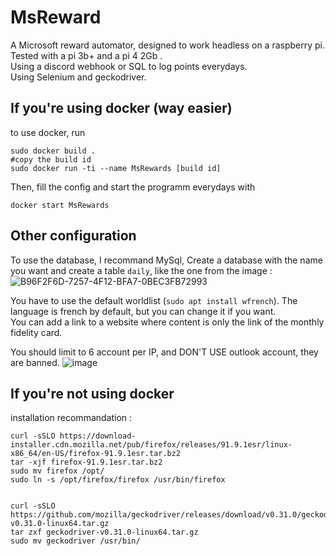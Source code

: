 #  MsReward


A Microsoft reward automator, designed to work headless on a raspberry pi. Tested with a pi 3b+ and a pi 4 2Gb .  
Using a discord webhook or SQL to log points everydays.  
Using Selenium and geckodriver.

## If you're using docker (way easier)  
to use docker, run 
```
sudo docker build .
#copy the build id
sudo docker run -ti --name MsRewards [build id]
```
Then, fill the config and start the programm everydays with 
```
docker start MsRewards
```

## Other configuration

To use the database, I recommand MySql, Create a database with the name you want and create a table `daily`, like the one from the image : 
![B96F2F6D-7257-4F12-BFA7-0BEC3FB72993](https://user-images.githubusercontent.com/74496300/172872979-05396b6b-b682-471a-b71b-41602d816504.jpeg)

You have to use the default worldlist (`sudo apt install wfrench`). The language is french by default, but you can change it if you want.  
You can add a link to a website where content is only the link of the monthly fidelity card.  

  
You should limit to 6 account per IP, and DON'T USE outlook account, they are banned.
![image](https://user-images.githubusercontent.com/74496300/155960737-061229ca-db8c-4e66-9aef-542d9e709bb2.png)

## If you're **not** using docker 

installation recommandation :
```
curl -sSLO https://download-installer.cdn.mozilla.net/pub/firefox/releases/91.9.1esr/linux-x86_64/en-US/firefox-91.9.1esr.tar.bz2
tar -xjf firefox-91.9.1esr.tar.bz2
sudo mv firefox /opt/
sudo ln -s /opt/firefox/firefox /usr/bin/firefox


curl -sSLO https://github.com/mozilla/geckodriver/releases/download/v0.31.0/geckodriver-v0.31.0-linux64.tar.gz
tar zxf geckodriver-v0.31.0-linux64.tar.gz
sudo mv geckodriver /usr/bin/
```
